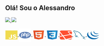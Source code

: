 ## Olá! Sou o Alessandro
 <div>
  <a href="https://github.com/Alessandro018">
  <img height="180em" src="https://github-readme-stats.vercel.app/api?username=Alessandro018&show_icons=true&theme=dracula&include_all_commits=true&count_private=true&custom_title=Estatísticas do github de Alessandro"/>
  <img height="180em" src="https://github-readme-stats.vercel.app/api/top-langs/?username=Alessandro018&layout=compact&langs_count=7&theme=dracula&custom_title=Linguagens mais usadas"/>
</div>
<div style="display: inline_block"><br>
  <img align="center" alt="Js-Language" height="30" width="40" src="https://raw.githubusercontent.com/devicons/devicon/master/icons/javascript/javascript-plain.svg">
  <img align="center" alt="php-Language" height="45" width="40" src="https://raw.githubusercontent.com/devicons/devicon/master/icons/php/php-plain.svg">
  <!--<img align="center" alt="React-Language" height="30" width="40" src="https://raw.githubusercontent.com/devicons/devicon/master/icons/react/react-original.svg">-->
  <img align="center" alt="HTML-Language" height="30" width="40" src="https://raw.githubusercontent.com/devicons/devicon/master/icons/html5/html5-original.svg">
  <img align="center" alt="CSS" height="30" width="40" src="https://raw.githubusercontent.com/devicons/devicon/master/icons/css3/css3-original.svg">
  <img align="center" alt="Framework-Laravel" height="30" width="40" src="https://raw.githubusercontent.com/devicons/devicon/master/icons/laravel/laravel-plain.svg">
  <img align="center" alt="Mysql-DB" height="30" width="40" src="https://raw.githubusercontent.com/devicons/devicon/master/icons/mysql/mysql-plain.svg">
  <img align="center" alt="Framework-Jquery" height="30" width="40" src="https://raw.githubusercontent.com/devicons/devicon/master/icons/jquery/jquery-plain.svg">
  <!--<img align="center" alt="Nodejs-Language" height="30" width="40" src="https://raw.githubusercontent.com/devicons/devicon/master/icons/nodejs/nodejs-plain.svg"> -->
</div>

